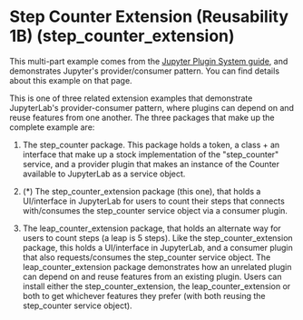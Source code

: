 # Step Counter Extension (Reusability 1B) (step_counter_extension)

This multi-part example comes from the [Jupyter Plugin System guide](https://jupyterlab.readthedocs.io/en/latest/extension/plugin_system.html),
and demonstrates Jupyter's provider/consumer pattern. You can find
details about this example on that page.

This is one of three related extension examples that demonstrate
JupyterLab's provider-consumer pattern, where plugins can depend
on and reuse features from one another. The three packages that
make up the complete example are:

  1. The step_counter package. This package holds a token, a
     class + an interface that make up a stock implementation of
     the "step_counter" service, and a provider plugin that
     makes an instance of the Counter available to JupyterLab
     as a service object.

  2. (*) The step_counter_extension package (this one), that holds a
     UI/interface in JupyterLab for users to count their steps that
     connects with/consumes the step_counter service object via a
     consumer plugin.

  3. The leap_counter_extension package, that holds an alternate
     way for users to count steps (a leap is 5 steps). Like the step_counter_extension
     package, this holds a UI/interface in JupyterLab, and a consumer
     plugin that also requests/consumes the step_counter service
     object. The leap_counter_extension package demonstrates how
     an unrelated plugin can depend on and reuse features from
     an existing plugin. Users can install either the
     step_counter_extension, the leap_counter_extension or both
     to get whichever features they prefer (with both reusing
     the step_counter service object).

